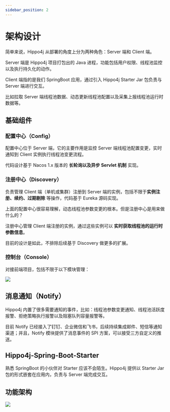 ```yaml
---
sidebar_position: 2
---
```


# 架构设计

简单来说，Hippo4j 从部署的角度上分为两种角色：Server 端和 Client 端。

Server 端是 Hippo4j 项目打包出的 Java 进程，功能包括用户权限、线程池监控以及执行持久化的动作。

Client 端指的是我们 SpringBoot 应用，通过引入 Hippo4j Starter Jar 包负责与 Server 端进行交互。

比如拉取 Server 端线程池数据、动态更新线程池配置以及采集上报线程池运行时数据等。

## 基础组件

### 配置中心（Config）

配置中心位于 Server 端，它的主要作用是监控 Server 端线程池配置变更，实时通知到 Client 实例执行线程池变更流程。

代码设计基于 Nacos 1.x 版本的 **长轮询以及异步 Servlet 机制** 实现。

### 注册中心（Discovery）

负责管理 Client 端（单机或集群）注册到 Server 端的实例，包括不限于**实例注册、续约、过期剔除** 等操作，代码基于 Eureka 源码实现。

上面的配置中心很容易理解，动态线程池参数变更的根本。但是注册中心是用来做什么的？

注册中心管理 Client 端注册的实例，通过这些实例可以 **实时获取线程池的运行时参数信息**。

目前的设计是如此，不排除后续基于 Discovery 做更多的扩展。

### 控制台（Console）

对接前端项目，包括不限于以下模块管理：

![](https://images-machen.oss-cn-beijing.aliyuncs.com/image-20211107122504126.png)

## 消息通知（Notify）

Hippo4j 内置了很多需要通知的事件，比如：线程池参数变更通知、线程池活跃度报警、拒绝策略执行报警以及阻塞队列容量报警等。

目前 Notify 已经接入了钉钉、企业微信和飞书，后续持续集成邮件、短信等通知渠道；并且，Notify 模块提供了消息事件的 SPI 方案，可以接受三方自定义的推送。

## Hippo4j-Spring-Boot-Starter

熟悉 SpringBoot 的小伙伴对 Starter 应该不会陌生。Hippo4j 提供以 Starter Jar 包的形式嵌套在应用内，负责与 Server 端完成交互。

## 功能架构

![](https://images-machen.oss-cn-beijing.aliyuncs.com/image-20211105230953626.png)
